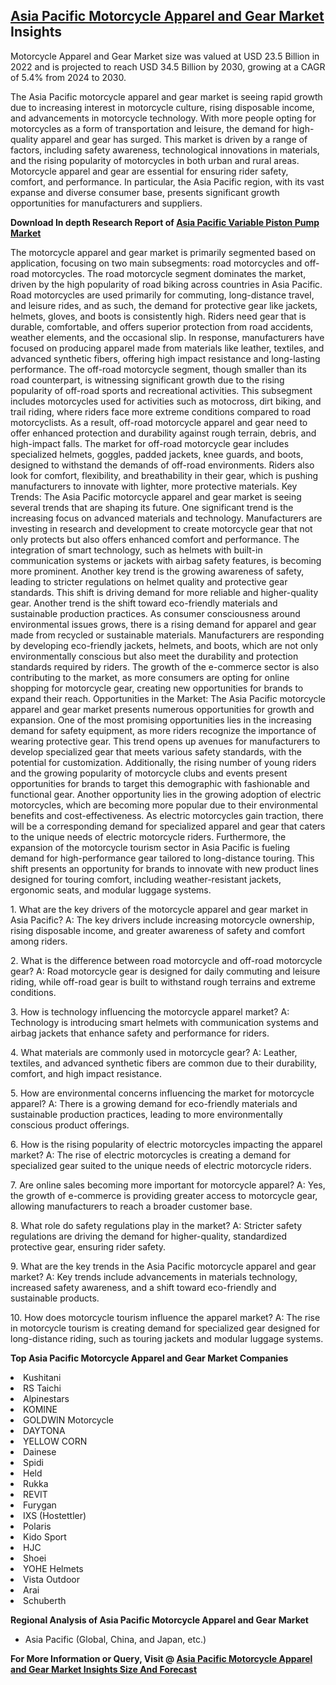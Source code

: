 <h2><a href="https://www.verifiedmarketreports.com/download-sample/?rid=411786&amp;utm_source=Github-Feb&amp;utm_medium=219" target="_blank">Asia Pacific Motorcycle Apparel and Gear Market</a> Insights</h2><p>Motorcycle Apparel and Gear Market size was valued at USD 23.5 Billion in 2022 and is projected to reach USD 34.5 Billion by 2030, growing at a CAGR of 5.4% from 2024 to 2030.</p><p><p>The Asia Pacific motorcycle apparel and gear market is seeing rapid growth due to increasing interest in motorcycle culture, rising disposable income, and advancements in motorcycle technology. With more people opting for motorcycles as a form of transportation and leisure, the demand for high-quality apparel and gear has surged. This market is driven by a range of factors, including safety awareness, technological innovations in materials, and the rising popularity of motorcycles in both urban and rural areas. Motorcycle apparel and gear are essential for ensuring rider safety, comfort, and performance. In particular, the Asia Pacific region, with its vast expanse and diverse consumer base, presents significant growth opportunities for manufacturers and suppliers. <p><strong>Download In depth Research Report of <a href="https://www.verifiedmarketreports.com/download-sample/?rid=236118&amp;utm_source=Pulse-Dec&amp;utm_medium=219" target="_blank">Asia Pacific Variable Piston Pump Market</a></strong></p> The motorcycle apparel and gear market is primarily segmented based on application, focusing on two main subsegments: road motorcycles and off-road motorcycles. The road motorcycle segment dominates the market, driven by the high popularity of road biking across countries in Asia Pacific. Road motorcycles are used primarily for commuting, long-distance travel, and leisure rides, and as such, the demand for protective gear like jackets, helmets, gloves, and boots is consistently high. Riders need gear that is durable, comfortable, and offers superior protection from road accidents, weather elements, and the occasional slip. In response, manufacturers have focused on producing apparel made from materials like leather, textiles, and advanced synthetic fibers, offering high impact resistance and long-lasting performance. The off-road motorcycle segment, though smaller than its road counterpart, is witnessing significant growth due to the rising popularity of off-road sports and recreational activities. This subsegment includes motorcycles used for activities such as motocross, dirt biking, and trail riding, where riders face more extreme conditions compared to road motorcyclists. As a result, off-road motorcycle apparel and gear need to offer enhanced protection and durability against rough terrain, debris, and high-impact falls. The market for off-road motorcycle gear includes specialized helmets, goggles, padded jackets, knee guards, and boots, designed to withstand the demands of off-road environments. Riders also look for comfort, flexibility, and breathability in their gear, which is pushing manufacturers to innovate with lighter, more protective materials. Key Trends: The Asia Pacific motorcycle apparel and gear market is seeing several trends that are shaping its future. One significant trend is the increasing focus on advanced materials and technology. Manufacturers are investing in research and development to create motorcycle gear that not only protects but also offers enhanced comfort and performance. The integration of smart technology, such as helmets with built-in communication systems or jackets with airbag safety features, is becoming more prominent. Another key trend is the growing awareness of safety, leading to stricter regulations on helmet quality and protective gear standards. This shift is driving demand for more reliable and higher-quality gear. Another trend is the shift toward eco-friendly materials and sustainable production practices. As consumer consciousness around environmental issues grows, there is a rising demand for apparel and gear made from recycled or sustainable materials. Manufacturers are responding by developing eco-friendly jackets, helmets, and boots, which are not only environmentally conscious but also meet the durability and protection standards required by riders. The growth of the e-commerce sector is also contributing to the market, as more consumers are opting for online shopping for motorcycle gear, creating new opportunities for brands to expand their reach. Opportunities in the Market: The Asia Pacific motorcycle apparel and gear market presents numerous opportunities for growth and expansion. One of the most promising opportunities lies in the increasing demand for safety equipment, as more riders recognize the importance of wearing protective gear. This trend opens up avenues for manufacturers to develop specialized gear that meets various safety standards, with the potential for customization. Additionally, the rising number of young riders and the growing popularity of motorcycle clubs and events present opportunities for brands to target this demographic with fashionable and functional gear. Another opportunity lies in the growing adoption of electric motorcycles, which are becoming more popular due to their environmental benefits and cost-effectiveness. As electric motorcycles gain traction, there will be a corresponding demand for specialized apparel and gear that caters to the unique needs of electric motorcycle riders. Furthermore, the expansion of the motorcycle tourism sector in Asia Pacific is fueling demand for high-performance gear tailored to long-distance touring. This shift presents an opportunity for brands to innovate with new product lines designed for touring comfort, including weather-resistant jackets, ergonomic seats, and modular luggage systems. <p>1. What are the key drivers of the motorcycle apparel and gear market in Asia Pacific? A: The key drivers include increasing motorcycle ownership, rising disposable income, and greater awareness of safety and comfort among riders.</p> <p>2. What is the difference between road motorcycle and off-road motorcycle gear? A: Road motorcycle gear is designed for daily commuting and leisure riding, while off-road gear is built to withstand rough terrains and extreme conditions.</p> <p>3. How is technology influencing the motorcycle apparel market? A: Technology is introducing smart helmets with communication systems and airbag jackets that enhance safety and performance for riders.</p> <p>4. What materials are commonly used in motorcycle gear? A: Leather, textiles, and advanced synthetic fibers are common due to their durability, comfort, and high impact resistance.</p> <p>5. How are environmental concerns influencing the market for motorcycle apparel? A: There is a growing demand for eco-friendly materials and sustainable production practices, leading to more environmentally conscious product offerings.</p> <p>6. How is the rising popularity of electric motorcycles impacting the apparel market? A: The rise of electric motorcycles is creating a demand for specialized gear suited to the unique needs of electric motorcycle riders.</p> <p>7. Are online sales becoming more important for motorcycle apparel? A: Yes, the growth of e-commerce is providing greater access to motorcycle gear, allowing manufacturers to reach a broader customer base.</p> <p>8. What role do safety regulations play in the market? A: Stricter safety regulations are driving the demand for higher-quality, standardized protective gear, ensuring rider safety.</p> <p>9. What are the key trends in the Asia Pacific motorcycle apparel and gear market? A: Key trends include advancements in materials technology, increased safety awareness, and a shift toward eco-friendly and sustainable products.</p> <p>10. How does motorcycle tourism influence the apparel market? A: The rise in motorcycle tourism is creating demand for specialized gear designed for long-distance riding, such as touring jackets and modular luggage systems.</p> </p><p><strong>Top Asia Pacific Motorcycle Apparel and Gear Market Companies</strong></p><div data-test-id=""><p><li>Kushitani</li><li> RS Taichi</li><li> Alpinestars</li><li> KOMINE</li><li> GOLDWIN Motorcycle</li><li> DAYTONA</li><li> YELLOW CORN</li><li> Dainese</li><li> Spidi</li><li> Held</li><li> Rukka</li><li> REVIT</li><li> Furygan</li><li> IXS (Hostettler)</li><li> Polaris</li><li> Kido Sport</li><li> HJC</li><li> Shoei</li><li> YOHE Helmets</li><li> Vista Outdoor</li><li> Arai</li><li> Schuberth</li></p><div><strong>Regional Analysis of&nbsp;Asia Pacific Motorcycle Apparel and Gear Market</strong></div><ul><li dir="ltr"><p dir="ltr">Asia Pacific (Global, China, and Japan, etc.)</p></li></ul><p><strong>For More Information or Query, Visit @&nbsp;</strong><strong><a href="https://www.verifiedmarketreports.com/product/motorcycle-apparel-and-gear-market/?utm_source=Github-Feb&amp;utm_medium=219" target="_blank">Asia Pacific Motorcycle Apparel and Gear Market Insights Size And Forecast</a></strong></p></div><h2>&nbsp;</h2><div data-test-id="">&nbsp;</div>
